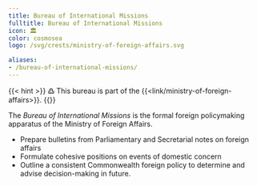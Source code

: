 ```yaml
---
title: Bureau of International Missions
fulltitle: Bureau of International Missions
icon: 🏛️
color: cosmosea
logo: /svg/crests/ministry-of-foreign-affairs.svg

aliases:
- /bureau-of-international-missions/
---
```

{{< hint >}}
߷ This bureau is part of the {{<link/ministry-of-foreign-affairs>}}.
{{</hint>}}

The *Bureau of International Missions* is the formal foreign policymaking apparatus of the Ministry of Foreign Affairs.

* Prepare bulletins from Parliamentary and Secretarial notes on foreign affairs
* Formulate cohesive positions on events of domestic concern
* Outline a consistent Commonwealth foreign policy to determine and advise decision-making in future.